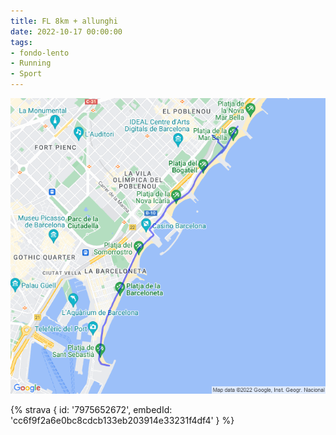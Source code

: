 ```yaml
---
title: FL 8km + allunghi
date: 2022-10-17 00:00:00
tags:
- fondo-lento
- Running
- Sport
---
```


![](images/20221017-activity-map.png)

{% strava { id: '7975652672', embedId: 'cc6f9f2a6e0bc8cdcb133eb203914e33231f4df4' } %}
